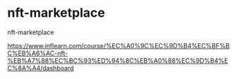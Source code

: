 # nft-marketplace

nft-marketplace

https://www.inflearn.com/course/%EC%A0%9C%EC%9D%B4%EC%BF%BC%EB%A6%AC-nft-%EB%A7%88%EC%BC%93%ED%94%8C%EB%A0%88%EC%9D%B4%EC%8A%A4/dashboard
